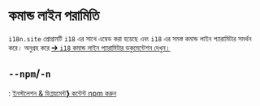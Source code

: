 # কমান্ড লাইন পরামিতি

`i18n.site` প্রোগ্রামটি `i18` এর সাথে এম্বেড করা হয়েছে এবং `i18` এর সমস্ত কমান্ড লাইন প্যারামিটার সমর্থন করে। অনুগ্রহ করে [➔ `i18` কমান্ড লাইন প্যারামিটার ডকুমেন্টেশন দেখুন।](/i18/cli)

## `--npm`/`-n`

: [ইনস্টলেশন & ডিপ্লয়মেন্ট❯ কন্টেন্ট npm করুন](/i18n.site/use#npm)